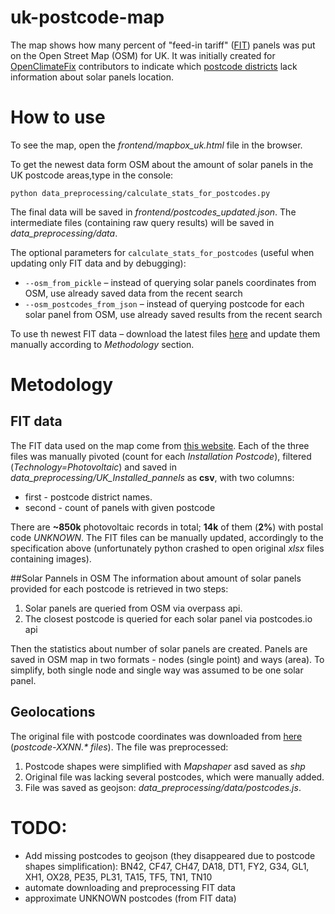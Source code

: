 uk-postcode-map
===============

The map shows how many percent of "feed-in tariff" ([FIT](https://www.ofgem.gov.uk/environmental-programmes/fit/contacts-guidance-and-resources/public-reports-and-data-fit/installation-reports)) 
panels was put on the Open Street Map (OSM) for UK. It was initially created for [OpenClimateFix](http://openclimatefix.discourse.group/) 
contributors to indicate which [postcode districts](https://en.wikipedia.org/wiki/Postcodes_in_the_United_Kingdom#Formatting) 
lack information about solar panels location. 

# How to use
To see the map, open the _frontend/mapbox_uk.html_ file in the browser.

To get the newest data form OSM about the amount of solar panels in the UK postcode areas,type in the console:
 
`python data_preprocessing/calculate_stats_for_postcodes.py`

The final data will be saved in _frontend/postcodes_updated.json_. The intermediate files (containing raw query results) will 
be saved in _data_preprocessing/data_.

The optional parameters for `calculate_stats_for_postcodes` (useful when updating only FIT data and by debugging):
* `--osm_from_pickle` – instead of querying solar panels coordinates from OSM, use already saved data from the recent search
* `--osm_postcodes_from_json` – instead of querying postcode for each solar panel from OSM, use already saved results from 
the recent search

To use th newest FIT data – download the latest files [here](https://www.ofgem.gov.uk/environmental-programmes/fit/contacts-guidance-and-resources/public-reports-and-data-fit/installation-reports) 
and update them manually according to _Methodology_ section.
 
# Metodology
## FIT data
The FIT data used on the map come from [this website](https://www.ofgem.gov.uk/publications-and-updates/feed-tariff-installation-report-31-march-2019). 
Each of the three files was manually pivoted (count for each _Installation Postcode_), filtered (_Technology=Photovoltaic_) and saved in _data_preprocessing/UK_Installed_pannels_ as **csv**, with two columns:
* first - postcode district names.
* second - count of panels with given postcode 

There are **~850k** photovoltaic records in total; **14k** of them (**2%**) with postal code _UNKNOWN_. The FIT files can be 
manually updated, accordingly to the specification above (unfortunately python crashed to open original _xlsx_ files 
containing images).

##Solar Pannels in OSM
The information about amount of solar panels provided for each postcode is retrieved in two steps:
1. Solar panels are queried from OSM via overpass api. 
2. The closest postcode is queried for each solar panel via postcodes.io api

Then the statistics about number of solar panels are created. Panels are saved in OSM map in two formats - nodes (single point) 
and ways (area). To simplify, both single node and single way was assumed to be one solar panel.

## Geolocations
The original file with postcode coordinates was downloaded from [here](https://random.dev.openstreetmap.org/postcode_shapes/) (_postcode-XXNN.* files_). 
The file was preprocessed:
1. Postcode shapes were simplified with _Mapshaper_ asd saved as _shp_
2. Original file was lacking several postcodes, which were manually added.
3. File was saved as geojson: _data_preprocessing/data/postcodes.js_.

# TODO:
* Add missing postcodes to geojson (they disappeared due to postcode shapes simplification): 
BN42, CF47, CH47, DA18, DT1, FY2, G34, GL1, XH1, OX28, PE35, PL31, TA15, TF5, TN1, TN10
* automate downloading and preprocessing FIT data
* approximate UNKNOWN postcodes (from FIT data)
